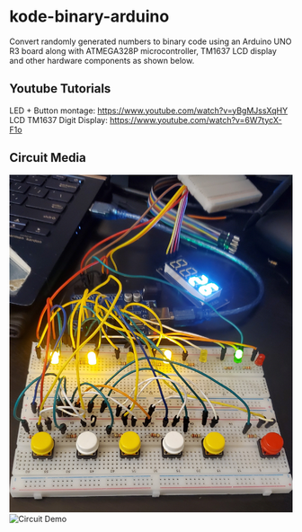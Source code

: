 # kode-binary-arduino

Convert randomly generated numbers to binary code using an Arduino UNO R3 board along with ATMEGA328P microcontroller, TM1637 LCD display and other hardware components as shown below.

## Youtube Tutorials

LED + Button montage: https://www.youtube.com/watch?v=yBgMJssXqHY  
LCD TM1637 Digit Display: https://www.youtube.com/watch?v=6W7tycX-F1o

## Circuit Media

![Circuit](assets/circuit.jpg)
![Circuit Demo](assets/circuit_demo.gif)
